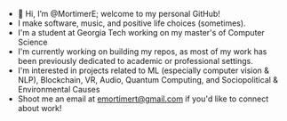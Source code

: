 - 👋 Hi, I’m @MortimerE; welcome to my personal GitHub!
- I make software, music, and positive life choices (sometimes).
- I'm a student at Georgia Tech working on my master's of Computer Science
- I'm currently working on building my repos, as most of my work has been previously dedicated to academic or professional settings. 
- I'm interested in projects related to ML (especially computer vision & NLP), Blockchain, VR, Audio, Quantum Computing, and Sociopolitical & Environmental Causes
- Shoot me an email at emortimert@gmail.com if you'd like to connect about work!

<!---
MortimerE/MortimerE is a ✨ special ✨ repository because its `README.md` (this file) appears on your GitHub profile.
You can click the Preview link to take a look at your changes.
--->
